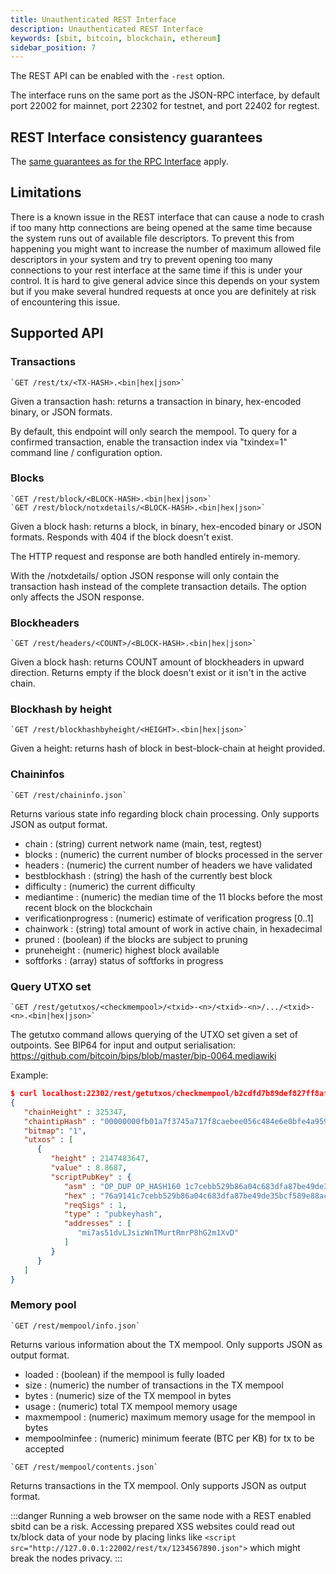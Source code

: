 ```yaml
---
title: Unauthenticated REST Interface
description: Unauthenticated REST Interface
keywords: [sbit, bitcoin, blockchain, ethereum]
sidebar_position: 7
---
```



The REST API can be enabled with the `-rest` option.

The interface runs on the same port as the JSON-RPC interface, by default port 22002 for mainnet, port 22302 for testnet,
and port 22402 for regtest.

## REST Interface consistency guarantees


The [same guarantees as for the RPC Interface](JSON-RPC-interface#rpc-consistency-guarantees)
apply.

## Limitations

There is a known issue in the REST interface that can cause a node to crash if
too many http connections are being opened at the same time because the system runs
out of available file descriptors. To prevent this from happening you might
want to increase the number of maximum allowed file descriptors in your system
and try to prevent opening too many connections to your rest interface at the
same time if this is under your control. It is hard to give general advice
since this depends on your system but if you make several hundred requests at
once you are definitely at risk of encountering this issue.

## Supported API


### Transactions

```
`GET /rest/tx/<TX-HASH>.<bin|hex|json>`
```
Given a transaction hash: returns a transaction in binary, hex-encoded binary, or JSON formats.

By default, this endpoint will only search the mempool.
To query for a confirmed transaction, enable the transaction index via "txindex=1" command line / configuration option.

### Blocks

```
`GET /rest/block/<BLOCK-HASH>.<bin|hex|json>`
`GET /rest/block/notxdetails/<BLOCK-HASH>.<bin|hex|json>`
```

Given a block hash: returns a block, in binary, hex-encoded binary or JSON formats.
Responds with 404 if the block doesn't exist.

The HTTP request and response are both handled entirely in-memory.

With the /notxdetails/ option JSON response will only contain the transaction hash instead of the complete transaction details. The option only affects the JSON response.

### Blockheaders

```
`GET /rest/headers/<COUNT>/<BLOCK-HASH>.<bin|hex|json>`
```

Given a block hash: returns COUNT amount of blockheaders in upward direction.
Returns empty if the block doesn't exist or it isn't in the active chain.

### Blockhash by height

```
`GET /rest/blockhashbyheight/<HEIGHT>.<bin|hex|json>`
```

Given a height: returns hash of block in best-block-chain at height provided.

### Chaininfos

```
`GET /rest/chaininfo.json`
```

Returns various state info regarding block chain processing.
Only supports JSON as output format.
* chain : (string) current network name (main, test, regtest)
* blocks : (numeric) the current number of blocks processed in the server
* headers : (numeric) the current number of headers we have validated
* bestblockhash : (string) the hash of the currently best block
* difficulty : (numeric) the current difficulty
* mediantime : (numeric) the median time of the 11 blocks before the most recent block on the blockchain
* verificationprogress : (numeric) estimate of verification progress [0..1]
* chainwork : (string) total amount of work in active chain, in hexadecimal
* pruned : (boolean) if the blocks are subject to pruning
* pruneheight : (numeric) highest block available
* softforks : (array) status of softforks in progress

### Query UTXO set

```
`GET /rest/getutxos/<checkmempool>/<txid>-<n>/<txid>-<n>/.../<txid>-<n>.<bin|hex|json>`
```

The getutxo command allows querying of the UTXO set given a set of outpoints.
See BIP64 for input and output serialisation:
https://github.com/bitcoin/bips/blob/master/bip-0064.mediawiki

Example:
```json
$ curl localhost:22302/rest/getutxos/checkmempool/b2cdfd7b89def827ff8af7cd9bff7627ff72e5e8b0f71210f92ea7a4000c5d75-0.json 2>/dev/null | json_pp
{
   "chainHeight" : 325347,
   "chaintipHash" : "00000000fb01a7f3745a717f8caebee056c484e6e0bfe4a9591c235bb70506fb",
   "bitmap": "1",
   "utxos" : [
      {
         "height" : 2147483647,
         "value" : 8.8687,
         "scriptPubKey" : {
            "asm" : "OP_DUP OP_HASH160 1c7cebb529b86a04c683dfa87be49de35bcf589e OP_EQUALVERIFY OP_CHECKSIG",
            "hex" : "76a9141c7cebb529b86a04c683dfa87be49de35bcf589e88ac",
            "reqSigs" : 1,
            "type" : "pubkeyhash",
            "addresses" : [
               "mi7as51dvLJsizWnTMurtRmrP8hG2m1XvD"
            ]
         }
      }
   ]
}
```

### Memory pool

```
`GET /rest/mempool/info.json`
```

Returns various information about the TX mempool.
Only supports JSON as output format.
* loaded : (boolean) if the mempool is fully loaded
* size : (numeric) the number of transactions in the TX mempool
* bytes : (numeric) size of the TX mempool in bytes
* usage : (numeric) total TX mempool memory usage
* maxmempool : (numeric) maximum memory usage for the mempool in bytes
* mempoolminfee : (numeric) minimum feerate (BTC per KB) for tx to be accepted

```
`GET /rest/mempool/contents.json`
```

Returns transactions in the TX mempool.
Only supports JSON as output format.

:::danger
Running a web browser on the same node with a REST enabled sbitd can be a risk. Accessing prepared XSS websites could read out tx/block data of your node by placing links like `<script src="http://127.0.0.1:22002/rest/tx/1234567890.json">` which might break the nodes privacy.
:::